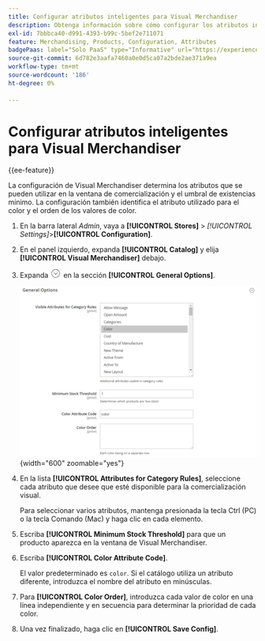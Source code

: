 ```yaml
---
title: Configurar atributos inteligentes para Visual Merchandiser
description: Obtenga información sobre cómo configurar los atributos inteligentes utilizados por Visual Merchandiser.
exl-id: 7bbbca40-d991-4393-b99c-5bef2e711071
feature: Merchandising, Products, Configuration, Attributes
badgePaas: label="Solo PaaS" type="Informative" url="https://experienceleague.adobe.com/en/docs/commerce/user-guides/product-solutions" tooltip="Se aplica solo a proyectos de Adobe Commerce en la nube (infraestructura PaaS administrada por Adobe) y a proyectos locales."
source-git-commit: 6d782e3aafa7460a0e0d5ca07a2bde2ae371a9ea
workflow-type: tm+mt
source-wordcount: '186'
ht-degree: 0%

---
```


# Configurar atributos inteligentes para Visual Merchandiser

{{ee-feature}}

La configuración de Visual Merchandiser determina los atributos que se pueden utilizar en la ventana de comercialización y el umbral de existencias mínimo. La configuración también identifica el atributo utilizado para el color y el orden de los valores de color.

1. En la barra lateral _Admin_, vaya a **[!UICONTROL Stores]** > _[!UICONTROL Settings]_>**[!UICONTROL Configuration]**.

1. En el panel izquierdo, expanda **[!UICONTROL Catalog]** y elija **[!UICONTROL Visual Merchandiser]** debajo.

1. Expanda ![Selector de expansión](../assets/icon-display-expand.png) en la sección **[!UICONTROL General Options]**.

   ![Configuración del catálogo - comerciante visual](../configuration-reference/catalog/assets/catalog-visual-merchandiser-general-options.png){width="600" zoomable="yes"}

1. En la lista **[!UICONTROL Attributes for Category Rules]**, seleccione cada atributo que desee que esté disponible para la comercialización visual.

   Para seleccionar varios atributos, mantenga presionada la tecla Ctrl (PC) o la tecla Comando (Mac) y haga clic en cada elemento.

1. Escriba **[!UICONTROL Minimum Stock Threshold]** para que un producto aparezca en la ventana de Visual Merchandiser.

1. Escriba **[!UICONTROL Color Attribute Code]**.

   El valor predeterminado es `color`. Si el catálogo utiliza un atributo diferente, introduzca el nombre del atributo en minúsculas.

1. Para **[!UICONTROL Color Order]**, introduzca cada valor de color en una línea independiente y en secuencia para determinar la prioridad de cada color.

1. Una vez finalizado, haga clic en **[!UICONTROL Save Config]**.
